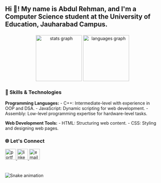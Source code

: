 <h2 align="left">Hi 👋! My name is Abdul Rehman, and I'm a Computer Science student at the University of Education, Jauharabad Campus.</h2>

###

<div align="center">
  <img src="https://github-readme-stats.vercel.app/api?username=yourusername&hide_title=false&hide_rank=false&show_icons=true&include_all_commits=true&count_private=true&disable_animations=false&theme=dracula&locale=en&hide_border=false" height="150" alt="stats graph"  />
  <img src="https://github-readme-stats.vercel.app/api/top-langs?username=yourusername&locale=en&hide_title=false&layout=compact&card_width=320&langs_count=4&theme=dracula&hide_border=false" height="150" alt="languages graph"  />
</div>



<div align="left">
  <h3>🌟 Skills & Technologies</h3>
  <p>
    <strong>Programming Languages:</strong>  
    - C++: Intermediate-level with experience in OOP and DSA.  
    - JavaScript: Dynamic scripting for web development.  
    - Assembly: Low-level programming expertise for hardware-level tasks.
  </p>
  <p>
    <strong>Web Development Tools:</strong>  
    - HTML: Structuring web content.  
    - CSS: Styling and designing web pages.  
  </p>
</div>

###

<div align="left">
  <h3>🌐 Let's Connect</h3>
  <a href="https://your-portfolio-link.com">
    <img src="https://img.shields.io/static/v1?message=Portfolio&logo=github&label=&color=000000&logoColor=white&labelColor=&style=for-the-badge" height="35" alt="portfolio logo" />
  </a>
  <a href="https://www.linkedin.com/in/yourlinkedin">
    <img src="https://img.shields.io/static/v1?message=LinkedIn&logo=linkedin&label=&color=0077B5&logoColor=white&labelColor=&style=for-the-badge" height="35" alt="linkedin logo" />
  </a>
  <a href="mailto:your-email@example.com">
    <img src="https://img.shields.io/static/v1?message=Email&logo=gmail&label=&color=D14836&logoColor=white&labelColor=&style=for-the-badge" height="35" alt="email logo" />
  </a>
</div>

###

<br clear="both">

<img src="https://raw.githubusercontent.com/yourusername/yourusername/output/snake.svg" alt="Snake animation" />

###
